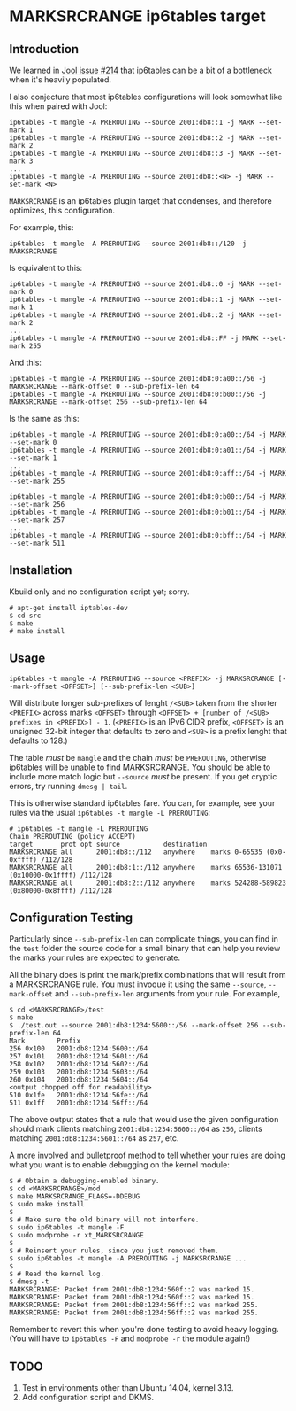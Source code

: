 # MARKSRCRANGE ip6tables target

## Introduction

We learned in [Jool issue #214](https://github.com/NICMx/Jool/issues/214) that ip6tables can be a bit of a bottleneck when it's heavily populated.

I also conjecture that most ip6tables configurations will look somewhat like this when paired with Jool:

	ip6tables -t mangle -A PREROUTING --source 2001:db8::1 -j MARK --set-mark 1
	ip6tables -t mangle -A PREROUTING --source 2001:db8::2 -j MARK --set-mark 2
	ip6tables -t mangle -A PREROUTING --source 2001:db8::3 -j MARK --set-mark 3
	...
	ip6tables -t mangle -A PREROUTING --source 2001:db8::<N> -j MARK --set-mark <N>

`MARKSRCRANGE` is an ip6tables plugin target that condenses, and therefore optimizes, this configuration.

For example, this:

	ip6tables -t mangle -A PREROUTING --source 2001:db8::/120 -j MARKSRCRANGE

Is equivalent to this:

	ip6tables -t mangle -A PREROUTING --source 2001:db8::0 -j MARK --set-mark 0
	ip6tables -t mangle -A PREROUTING --source 2001:db8::1 -j MARK --set-mark 1
	ip6tables -t mangle -A PREROUTING --source 2001:db8::2 -j MARK --set-mark 2
	...
	ip6tables -t mangle -A PREROUTING --source 2001:db8::FF -j MARK --set-mark 255

And this:

	ip6tables -t mangle -A PREROUTING --source 2001:db8:0:a00::/56 -j MARKSRCRANGE --mark-offset 0 --sub-prefix-len 64
	ip6tables -t mangle -A PREROUTING --source 2001:db8:0:b00::/56 -j MARKSRCRANGE --mark-offset 256 --sub-prefix-len 64

Is the same as this:

	ip6tables -t mangle -A PREROUTING --source 2001:db8:0:a00::/64 -j MARK --set-mark 0
	ip6tables -t mangle -A PREROUTING --source 2001:db8:0:a01::/64 -j MARK --set-mark 1
	...
	ip6tables -t mangle -A PREROUTING --source 2001:db8:0:aff::/64 -j MARK --set-mark 255

	ip6tables -t mangle -A PREROUTING --source 2001:db8:0:b00::/64 -j MARK --set-mark 256
	ip6tables -t mangle -A PREROUTING --source 2001:db8:0:b01::/64 -j MARK --set-mark 257
	...
	ip6tables -t mangle -A PREROUTING --source 2001:db8:0:bff::/64 -j MARK --set-mark 511

## Installation

Kbuild only and no configuration script yet; sorry.

	# apt-get install iptables-dev
	$ cd src
	$ make
	# make install

## Usage

	ip6tables -t mangle -A PREROUTING --source <PREFIX> -j MARKSRCRANGE [--mark-offset <OFFSET>] [--sub-prefix-len <SUB>]

Will distribute longer sub-prefixes of lenght `/<SUB>` taken from the shorter `<PREFIX>` across marks `<OFFSET>` through `<OFFSET> + [number of /<SUB> prefixes in <PREFIX>] - 1`. (`<PREFIX>` is an IPv6 CIDR prefix, `<OFFSET>` is an unsigned 32-bit integer that defaults to zero and `<SUB>` is a prefix lenght that defaults to 128.)

The table _must_ be `mangle` and the chain _must_ be `PREROUTING`, otherwise ip6tables will be unable to find MARKSRCRANGE. You should be able to include more match logic but `--source` _must_ be present. If you get cryptic errors, try running `dmesg | tail`.

This is otherwise standard ip6tables fare. You can, for example, see your rules via the usual `ip6tables -t mangle -L PREROUTING`:

	# ip6tables -t mangle -L PREROUTING
	Chain PREROUTING (policy ACCEPT)
	target       prot opt source           destination 
	MARKSRCRANGE all      2001:db8::/112   anywhere    marks 0-65535 (0x0-0xffff) /112/128 
	MARKSRCRANGE all      2001:db8:1::/112 anywhere    marks 65536-131071 (0x10000-0x1ffff) /112/128
	MARKSRCRANGE all      2001:db8:2::/112 anywhere    marks 524288-589823 (0x80000-0x8ffff) /112/128

## Configuration Testing

Particularly since `--sub-prefix-len` can complicate things, you can find in the `test` folder the source code for a small binary that can help you review the marks your rules are expected to generate.

All the binary does is print the mark/prefix combinations that will result from a MARKSRCRANGE rule. You must invoque it using the same `--source`, `--mark-offset` and `--sub-prefix-len` arguments from your rule. For example,

	$ cd <MARKSRCRANGE>/test
	$ make
	$ ./test.out --source 2001:db8:1234:5600::/56 --mark-offset 256 --sub-prefix-len 64
	Mark		Prefix
	256	0x100	2001:db8:1234:5600::/64
	257	0x101	2001:db8:1234:5601::/64
	258	0x102	2001:db8:1234:5602::/64
	259	0x103	2001:db8:1234:5603::/64
	260	0x104	2001:db8:1234:5604::/64
	<output chopped off for readability>
	510	0x1fe	2001:db8:1234:56fe::/64
	511	0x1ff	2001:db8:1234:56ff::/64
	
The above output states that a rule that would use the given configuration should mark clients matching `2001:db8:1234:5600::/64` as `256`, clients matching `2001:db8:1234:5601::/64` as `257`, etc.

A more involved and bulletproof method to tell whether your rules are doing what you want is to enable debugging on the kernel module:

	$ # Obtain a debugging-enabled binary.
	$ cd <MARKSRCRANGE>/mod
	$ make MARKSRCRANGE_FLAGS=-DDEBUG
	$ sudo make install
	$
	$ # Make sure the old binary will not interfere.
	$ sudo ip6tables -t mangle -F
	$ sudo modprobe -r xt_MARKSRCRANGE
	$
	$ # Reinsert your rules, since you just removed them.
	$ sudo ip6tables -t mangle -A PREROUTING -j MARKSRCRANGE ...
	$
	$ # Read the kernel log.
	$ dmesg -t
	MARKSRCRANGE: Packet from 2001:db8:1234:560f::2 was marked 15.
	MARKSRCRANGE: Packet from 2001:db8:1234:560f::2 was marked 15.
	MARKSRCRANGE: Packet from 2001:db8:1234:56ff::2 was marked 255.
	MARKSRCRANGE: Packet from 2001:db8:1234:56ff::2 was marked 255.

Remember to revert this when you're done testing to avoid heavy logging. (You will have to `ip6tables -F` and `modprobe -r` the module again!)

## TODO

1. Test in environments other than Ubuntu 14.04, kernel 3.13.
2. Add configuration script and DKMS.

